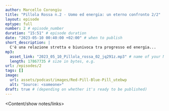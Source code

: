 ```yaml
---
author: Marcello Corongiu
title: "Pillola Rossa n.2 - Uomo ed energia: un eterno confronto 2/2"
layout: episode
eptype: full
number: 2 # episode_number
duration: "15:51" # episode duration
date: "2023-05-10 00:40:00 +02:00" # when to publish
short_description: |
  C'è una relazione stretta e biunivoca tra progresso ed energia...
mp3:
  asset_link: "2023_05_10_Pillola_rossa_02_jq291z.mp3" # name of your MP3 file, e.g. 
  length: 17867735 # size in bytes, e.g. 
url: /episodes/2
tags: []
image: 
  url: assets/podcast/images/Red-Pill-Blue-Pill_utebwp
  alt: "Source: <someone>"
draft: true # (depending on whether it's ready to be published)
---
```


<Content/show notes/links>